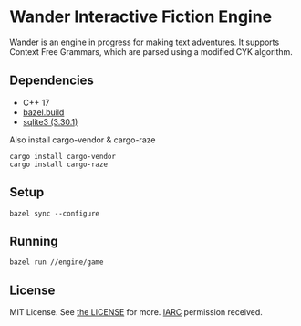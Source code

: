 # Wander Interactive Fiction Engine

Wander is an engine in progress for making text adventures. It supports Context Free Grammars, which are parsed using a modified CYK algorithm.

## Dependencies

- C++ 17
- [bazel.build](https://bazel.build)
- [sqlite3 (3.30.1)](https://www.sqlite.org/index.html)

Also install cargo-vendor & cargo-raze

    cargo install cargo-vendor
    cargo install cargo-raze

## Setup

	bazel sync --configure
	
## Running

    bazel run //engine/game

## License

MIT License. See [the LICENSE](./LICENSE) for more. [IARC](https://opensource.google.com/docs/iarc/) permission received.
